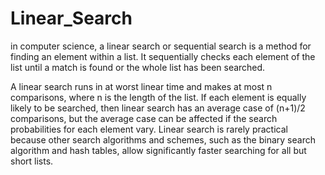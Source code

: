 # Linear_Search

in computer science, a linear search or sequential search is a method for finding 
an element within a list. It sequentially checks each element of the list until 
a match is found or the whole list has been searched.

A linear search runs in at worst linear time and makes at most n comparisons,
where n is the length of the list. If each element is equally likely to be searched,
then linear search has an average case of (n+1)/2 comparisons,
but the average case can be affected if the search probabilities for each element vary.
Linear search is rarely practical because other search algorithms and schemes,
such as the binary search algorithm and hash tables,
allow significantly faster searching for all but short lists.
